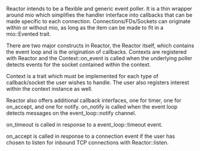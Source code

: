 
Reactor intends to be a flexible and generic event poller.  It is a thin wrapper around mio which simplifies the handler
interface into callbacks that can be made specific to each connection.  Connections/FDs/Sockets can originate within or without mio, as long as the item can be made to fit in a mio::Evented trait.

There are two major constructs in Reactor, the Reactor itself, which contains the event loop and is the origination of
callbacks.  Contexts are registered with Reactor and the Context::on_event is called when the underlying poller detects
events for the socket contained within the context. 

Context is a trait which must be implemented for each type of callback/socket the user wishes to handle. The user also
registers interest within the context instance as well. 

Reactor also offers additional callback interfaces,  one for timer, one for on_accept, and one for notify. 
on_notify is called when the event loop detects messages on the event_loop::notify channel. 

on_timeout is called in response to a event_loop::timeout event. 

on_accept is called in response to a connection event if the user has chosen to listen for inbound TCP connections with
Reactor::listen. 


